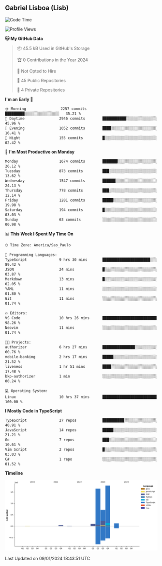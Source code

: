 ## Gabriel Lisboa (Lisb)

<!--START_SECTION:waka-->
![Code Time](http://img.shields.io/badge/Code%20Time-392%20hrs%205%20mins-blue)

![Profile Views](http://img.shields.io/badge/Profile%20Views-0-blue)

**🐱 My GitHub Data** 

> 📦 45.5 kB Used in GitHub's Storage 
 > 
> 🏆 0 Contributions in the Year 2024
 > 
> 🚫 Not Opted to Hire
 > 
> 📜 45 Public Repositories 
 > 
> 🔑 4 Private Repositories 
 > 
**I'm an Early 🐤** 

```text
🌞 Morning                2257 commits        █████████░░░░░░░░░░░░░░░░   35.21 % 
🌆 Daytime                2946 commits        ███████████░░░░░░░░░░░░░░   45.96 % 
🌃 Evening                1052 commits        ████░░░░░░░░░░░░░░░░░░░░░   16.41 % 
🌙 Night                  155 commits         █░░░░░░░░░░░░░░░░░░░░░░░░   02.42 % 
```
📅 **I'm Most Productive on Monday** 

```text
Monday                   1674 commits        ███████░░░░░░░░░░░░░░░░░░   26.12 % 
Tuesday                  873 commits         ███░░░░░░░░░░░░░░░░░░░░░░   13.62 % 
Wednesday                1547 commits        ██████░░░░░░░░░░░░░░░░░░░   24.13 % 
Thursday                 778 commits         ███░░░░░░░░░░░░░░░░░░░░░░   12.14 % 
Friday                   1281 commits        █████░░░░░░░░░░░░░░░░░░░░   19.98 % 
Saturday                 194 commits         █░░░░░░░░░░░░░░░░░░░░░░░░   03.03 % 
Sunday                   63 commits          ░░░░░░░░░░░░░░░░░░░░░░░░░   00.98 % 
```


📊 **This Week I Spent My Time On** 

```text
🕑︎ Time Zone: America/Sao_Paulo

💬 Programming Languages: 
TypeScript               9 hrs 30 mins       ██████████████████████░░░   89.42 % 
JSON                     24 mins             █░░░░░░░░░░░░░░░░░░░░░░░░   03.87 % 
Markdown                 13 mins             █░░░░░░░░░░░░░░░░░░░░░░░░   02.05 % 
YAML                     11 mins             ░░░░░░░░░░░░░░░░░░░░░░░░░   01.80 % 
Git                      11 mins             ░░░░░░░░░░░░░░░░░░░░░░░░░   01.74 % 

🔥 Editors: 
VS Code                  10 hrs 26 mins      █████████████████████████   98.26 % 
Neovim                   11 mins             ░░░░░░░░░░░░░░░░░░░░░░░░░   01.74 % 

🐱‍💻 Projects: 
authorizer               6 hrs 27 mins       ███████████████░░░░░░░░░░   60.76 % 
mobile-banking           2 hrs 17 mins       █████░░░░░░░░░░░░░░░░░░░░   21.52 % 
liveness                 1 hr 51 mins        ████░░░░░░░░░░░░░░░░░░░░░   17.48 % 
bkp-authorizer           1 min               ░░░░░░░░░░░░░░░░░░░░░░░░░   00.24 % 

💻 Operating System: 
Linux                    10 hrs 37 mins      █████████████████████████   100.00 % 
```

**I Mostly Code in TypeScript** 

```text
TypeScript               27 repos            ██████████░░░░░░░░░░░░░░░   40.91 % 
JavaScript               14 repos            █████░░░░░░░░░░░░░░░░░░░░   21.21 % 
Go                       7 repos             ███░░░░░░░░░░░░░░░░░░░░░░   10.61 % 
Vim Script               2 repos             █░░░░░░░░░░░░░░░░░░░░░░░░   03.03 % 
C#                       1 repo              ░░░░░░░░░░░░░░░░░░░░░░░░░   01.52 % 
```



**Timeline**

![Lines of Code chart](https://raw.githubusercontent.com/tenlisboa/tenlisboa/main/assets/bar_graph.png)


 Last Updated on 09/01/2024 18:43:51 UTC
<!--END_SECTION:waka-->
